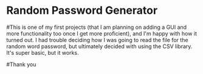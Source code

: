 # Random Password Generator

#This is one of my first projects (that I am planning on adding a GUI and more functionality too once I get more proficient), and I'm happy with how it turned out. I had trouble deciding how I was going to read the file for the random word password, but ultimately decided with using the CSV library. It's super basic, but it works.

#Thank you 
